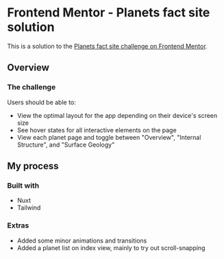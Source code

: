 # Frontend Mentor - Planets fact site solution

This is a solution to the [Planets fact site challenge on Frontend Mentor](https://www.frontendmentor.io/challenges/planets-fact-site-gazqN8w_f).

## Overview

### The challenge

Users should be able to:

- View the optimal layout for the app depending on their device's screen size
- See hover states for all interactive elements on the page
- View each planet page and toggle between "Overview", "Internal Structure", and "Surface Geology"

## My process

### Built with

- Nuxt
- Tailwind

### Extras

- Added some minor animations and transitions
- Added a planet list on index view, mainly to try out scroll-snapping
